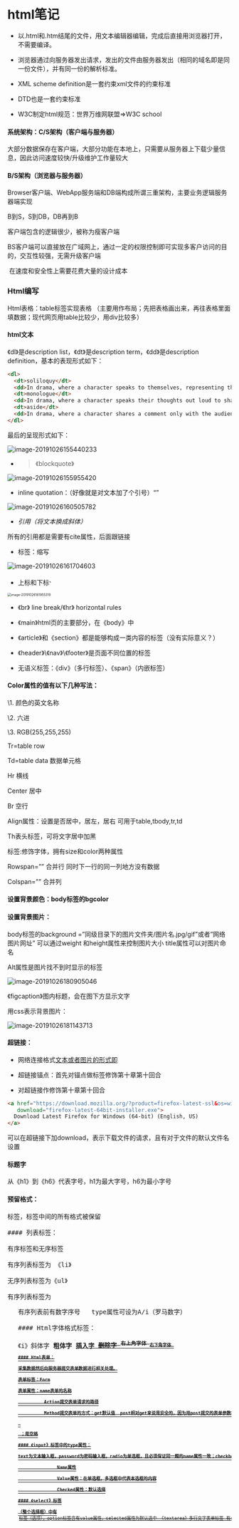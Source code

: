 # html笔记

- 以.html和.htm结尾的文件，用文本编辑器编辑，完成后直接用浏览器打开，不需要编译。

- 浏览器通过向服务器发出请求，发出的文件由服务器发出（相同的域名即是同一份文件），并有同一份的解析标准。

- XML scheme definition是一套约束xml文件的约束标准

- DTD也是一套约束标准

- W3C制定html规范：世界万维网联盟=>W3C school

#### 系统架构：C/S架构（客户端与服务器）

大部分数据保存在客户端，大部分功能在本地上，只需要从服务器上下载少量信息，因此访问速度较快/升级维护工作量较大

#### B/S架构（浏览器与服务器）

Browser客户端、WebApp服务端和DB端构成所谓三重架构，主要业务逻辑服务器端实现

B到S，S到DB，DB再到B

客户端包含的逻辑很少，被称为瘦客户端

​          BS客户端可以直接放在广域网上，通过一定的权限控制即可实现多客户访问的目的，交互性较强，无需升级客户端

​         在速度和安全性上需要花费大量的设计成本

### Html编写

Html表格：table标签实现表格 （主要用作布局；先把表格画出来，再往表格里面填数据；现代网页用table比较少，用div比较多）

#### html文本

《dl》是description list，《dt》是description term，《dd》是description definition，基本的表现形式如下：

```html
<dl>
  <dt>soliloquy</dt>
  <dd>In drama, where a character speaks to themselves, representing their inner thoughts or feelings and in the process relaying them to the audience (but not to other characters.)</dd>
  <dt>monologue</dt>
  <dd>In drama, where a character speaks their thoughts out loud to share them with the audience and any other characters present.</dd>
  <dt>aside</dt>
  <dd>In drama, where a character shares a comment only with the audience for humorous or dramatic effect. This is usually a feeling, thought, or piece of additional background information.</dd>
</dl>
```

最后的呈现形式如下：

![image-20191026155440233](html笔记.assets/image-20191026155440233.png)

- <blockquote>

  《blockquote》

![image-20191026155955420](html笔记.assets/image-20191026155955420.png)

- inline quotation：（好像就是对文本加了个引号）<q>

![image-20191026160505782](html笔记.assets/image-20191026160505782.png)

- <cite>引用（将文本换成斜体）

所有的引用都是需要有cite属性，后面跟链接

- <abbr>标签：缩写

![image-20191026161704603](html笔记.assets/image-20191026161704603.png)

- 上标和下标<sup>、<sub>

<img src="html笔记.assets/image-20191026161955319.png" alt="image-20191026161955319" style="zoom:50%;" />

- 《br》 line break/《hr》 horizontal rules

- 《main》html页的主要部分，在《body》中
- 《article》和《section》都是能够构成一类内容的标签（没有实际意义？）
- 《header》\《nav》\《footer》是页面不同位置的标签
- 无语义标签：《div》（多行标签）、《span》（内嵌标签）

#### Color属性的值有以下几种写法：

\1.       颜色的英文名称

\2.      六进

\3.       RGB(255,255,255)

 

Tr=table row

Td=table data 数据单元格

Hr 横线

Center 居中

Br 空行                                                            

Align属性：设置是否居中，居左，居右 可用于table,tbody,tr,td

Th表头标签，可将文字居中加黑

<font>标签:修饰字体，拥有size和color两种属性

Rowspan=”” 合并行 同时下一行的同一列地方没有数据

Colspan=””  合并列

#### 设置背景颜色：body标签的bgcolor

#### 设置背景图片：

body标签的background =”同级目录下的图片文件夹/图片名.jpg/gif”或者”网络图片网址” 可以通过weight 和height属性来控制图片大小 title属性可以对图片命名 

Alt属性是图片找不到时显示的标签

![image-20191026180905046](html笔记.assets/image-20191026180905046.png)

《figcaption》图内标题，会在图下方显示文字

用css表示背景图片：

![image-20191026181143713](html笔记.assets/image-20191026181143713.png)

#### 超链接：

- 网络连接格式<a href="网络路径或者本地路径">文本或者图片的形式即<img src="" title="" alt=""></a>

- 超链接锚点：首先对锚点做标签修饰<a name="ten">第十章第十回合</a>

- 对超链接作修饰<a name="#ten">第十章第十回合</a>

```html
<a href="https://download.mozilla.org/?product=firefox-latest-ssl&os=win64&lang=en-US"
   download="firefox-latest-64bit-installer.exe">
  Download Latest Firefox for Windows (64-bit) (English, US)
</a>
```

可以在超链接下加download，表示下载文件的请求，且有对于文件的默认文件名设置

 

#### 标题字

从《h1》到《h6》代表字号，h1为最大字号，h6为最小字号

#### 预留格式：

<pre>标签，标签中间的所有格式被保留

#### 列表标签：

有序标签和无序标签

有序列表标签为 《li》

无序列表标签为《ul》

有序列表标签为<ol  type=>有序列表前有数字序号   type属性可设为A/i（罗马数字）

#### Html字体格式标签：

《i》斜体字 <b>粗体字 <ins>插入字 <del>删除字 <sup>右上角字体 <sub>右下角字体 

#### Html表单：

采集数据然后向服务器提交表单数据进行相关处理。

表单标签：Form

表单属性：name表单的名称

​          Action提交表单请求的路径

​          Method提交表单的方式：get默认值  post相对get来说是安全的，因为用post提交的表单参数在地址栏中看不见。

 

&nbsp；是空格

#### 《input》标签中的type属性：

text为文本输入框，password为密码输入框，radio为单选框，且必须保证同一题的name属性一致；checkbox多选框,name属性值必须保持一致；submit为提交给服务器，该提交按钮默认提交当前所在的表单，且有value属性为按钮所示文字（使用submit必须放在form表单里面）；reset重置属性；button属性即为提交请求，发生事件

​               Name属性

​               Value属性：在单选框，多选框中代表本选框的内容

​               Checked属性：默认选择

#### 《select》标签

（整个选择框）中有<option>标签（选项），option标签含有value属性，selected属性为默认选中

《textarea》多行文字表单标签 有cols 和rows属性（行和列）




Html可视为一棵树，每个标签可视为一个节点，任何一个节点都有id属性。javaScript通过对id的操作实现增删改查

#### Div和span

都是图层

图层一般用在布局方面，每个图层为独立的单元，div和span会相互嵌套，div修饰文字会独占一行

#### Html框架：

开辟窗口		

- iframe框架（写在body里面）

- Frameset框架（写在head里面），通过cols=    ;rows=    来控制frame的大小，同时frame在frameset标签里面表示框架，frame中的超链接target可指向其他版面（通过其他版面的name 属性）